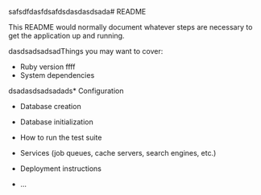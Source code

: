 safsdfdasfdsafdsdasdasdsada# README

This README would normally document whatever steps are necessary to get the
application up and running.

dasdsadsadsadThings you may want to cover:

* Ruby version
ffff
* System dependencies

dsadasdsadsadads* Configuration

* Database creation

* Database initialization

* How to run the test suite

* Services (job queues, cache servers, search engines, etc.)

* Deployment instructions

* ...

